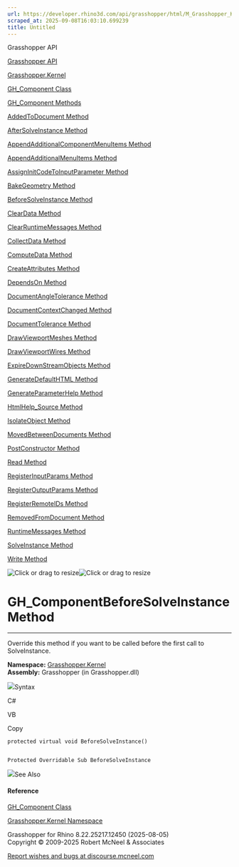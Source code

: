 ```yaml
---
url: https://developer.rhino3d.com/api/grasshopper/html/M_Grasshopper_Kernel_GH_Component_BeforeSolveInstance.htm
scraped_at: 2025-09-08T16:03:10.699239
title: Untitled
---
```


Grasshopper API

[Grasshopper API](../html/723c01da-9986-4db2-8f53-6f3a7494df75.htm
"Grasshopper API")

[Grasshopper.Kernel](../html/N_Grasshopper_Kernel.htm "Grasshopper.Kernel")

[GH_Component Class](../html/T_Grasshopper_Kernel_GH_Component.htm
"GH_Component Class")

[GH_Component Methods](../html/Methods_T_Grasshopper_Kernel_GH_Component.htm
"GH_Component Methods")

[AddedToDocument Method
](../html/M_Grasshopper_Kernel_GH_Component_AddedToDocument.htm
"AddedToDocument Method ")

[AfterSolveInstance Method
](../html/M_Grasshopper_Kernel_GH_Component_AfterSolveInstance.htm
"AfterSolveInstance Method ")

[AppendAdditionalComponentMenuItems Method
](../html/M_Grasshopper_Kernel_GH_Component_AppendAdditionalComponentMenuItems.htm
"AppendAdditionalComponentMenuItems Method ")

[AppendAdditionalMenuItems Method
](../html/M_Grasshopper_Kernel_GH_Component_AppendAdditionalMenuItems.htm
"AppendAdditionalMenuItems Method ")

[AssignInitCodeToInputParameter Method
](../html/M_Grasshopper_Kernel_GH_Component_AssignInitCodeToInputParameter.htm
"AssignInitCodeToInputParameter Method ")

[BakeGeometry Method
](../html/Overload_Grasshopper_Kernel_GH_Component_BakeGeometry.htm
"BakeGeometry Method ")

[BeforeSolveInstance Method
](../html/M_Grasshopper_Kernel_GH_Component_BeforeSolveInstance.htm
"BeforeSolveInstance Method ")

[ClearData Method ](../html/M_Grasshopper_Kernel_GH_Component_ClearData.htm
"ClearData Method ")

[ClearRuntimeMessages Method
](../html/M_Grasshopper_Kernel_GH_Component_ClearRuntimeMessages.htm
"ClearRuntimeMessages Method ")

[CollectData Method
](../html/M_Grasshopper_Kernel_GH_Component_CollectData.htm "CollectData
Method ")

[ComputeData Method
](../html/M_Grasshopper_Kernel_GH_Component_ComputeData.htm "ComputeData
Method ")

[CreateAttributes Method
](../html/M_Grasshopper_Kernel_GH_Component_CreateAttributes.htm
"CreateAttributes Method ")

[DependsOn Method ](../html/M_Grasshopper_Kernel_GH_Component_DependsOn.htm
"DependsOn Method ")

[DocumentAngleTolerance Method
](../html/M_Grasshopper_Kernel_GH_Component_DocumentAngleTolerance.htm
"DocumentAngleTolerance Method ")

[DocumentContextChanged Method
](../html/M_Grasshopper_Kernel_GH_Component_DocumentContextChanged.htm
"DocumentContextChanged Method ")

[DocumentTolerance Method
](../html/M_Grasshopper_Kernel_GH_Component_DocumentTolerance.htm
"DocumentTolerance Method ")

[DrawViewportMeshes Method
](../html/M_Grasshopper_Kernel_GH_Component_DrawViewportMeshes.htm
"DrawViewportMeshes Method ")

[DrawViewportWires Method
](../html/M_Grasshopper_Kernel_GH_Component_DrawViewportWires.htm
"DrawViewportWires Method ")

[ExpireDownStreamObjects Method
](../html/M_Grasshopper_Kernel_GH_Component_ExpireDownStreamObjects.htm
"ExpireDownStreamObjects Method ")

[GenerateDefaultHTML Method
](../html/M_Grasshopper_Kernel_GH_Component_GenerateDefaultHTML.htm
"GenerateDefaultHTML Method ")

[GenerateParameterHelp Method
](../html/Overload_Grasshopper_Kernel_GH_Component_GenerateParameterHelp.htm
"GenerateParameterHelp Method ")

[HtmlHelp_Source Method
](../html/M_Grasshopper_Kernel_GH_Component_HtmlHelp_Source.htm
"HtmlHelp_Source Method ")

[IsolateObject Method
](../html/M_Grasshopper_Kernel_GH_Component_IsolateObject.htm "IsolateObject
Method ")

[MovedBetweenDocuments Method
](../html/M_Grasshopper_Kernel_GH_Component_MovedBetweenDocuments.htm
"MovedBetweenDocuments Method ")

[PostConstructor Method
](../html/M_Grasshopper_Kernel_GH_Component_PostConstructor.htm
"PostConstructor Method ")

[Read Method ](../html/M_Grasshopper_Kernel_GH_Component_Read.htm "Read Method
")

[RegisterInputParams Method
](../html/M_Grasshopper_Kernel_GH_Component_RegisterInputParams.htm
"RegisterInputParams Method ")

[RegisterOutputParams Method
](../html/M_Grasshopper_Kernel_GH_Component_RegisterOutputParams.htm
"RegisterOutputParams Method ")

[RegisterRemoteIDs Method
](../html/M_Grasshopper_Kernel_GH_Component_RegisterRemoteIDs.htm
"RegisterRemoteIDs Method ")

[RemovedFromDocument Method
](../html/M_Grasshopper_Kernel_GH_Component_RemovedFromDocument.htm
"RemovedFromDocument Method ")

[RuntimeMessages Method
](../html/M_Grasshopper_Kernel_GH_Component_RuntimeMessages.htm
"RuntimeMessages Method ")

[SolveInstance Method
](../html/M_Grasshopper_Kernel_GH_Component_SolveInstance.htm "SolveInstance
Method ")

[Write Method ](../html/M_Grasshopper_Kernel_GH_Component_Write.htm "Write
Method ")

![Click or drag to resize](../icons/TocOpen.gif)![Click or drag to
resize](../icons/TocClose.gif)

# GH_ComponentBeforeSolveInstance Method  
  
---  
  
Override this method if you want to be called before the first call to
SolveInstance.

**Namespace:** [Grasshopper.Kernel](N_Grasshopper_Kernel.htm)  
**Assembly:** Grasshopper (in Grasshopper.dll)

![](../icons/SectionExpanded.png)Syntax

C#

VB

Copy

    
    
    protected virtual void BeforeSolveInstance()
    
    
    Protected Overridable Sub BeforeSolveInstance

![](../icons/SectionExpanded.png)See Also

#### Reference

[GH_Component Class](T_Grasshopper_Kernel_GH_Component.htm)

[Grasshopper.Kernel Namespace](N_Grasshopper_Kernel.htm)

Grasshopper for Rhino 8.22.25217.12450 (2025-08-05)  
Copyright © 2009-2025 Robert McNeel & Associates

[Report wishes and bugs at
discourse.mcneel.com](https://discourse.mcneel.com/c/grasshopper)

